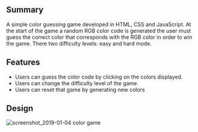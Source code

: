 ## Summary
A simple color guessing game developed in HTML, CSS and JavaScript. At the start of the game a random RGB color code is generated the user must guess the correct color that corresponds with the RGB color in order to win the game. There two difficulty levels: easy and hard mode.

## Features
* Users can guess the color code by clicking on the colors displayed.
* Users can change the difficulty level of the game.
* Users can reset that game by generating new colors

## Design
![screenshot_2019-01-04 color game](https://user-images.githubusercontent.com/19616063/50699403-be9f9d80-1015-11e9-8ebc-99a686462a72.png)
